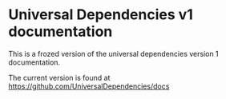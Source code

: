Universal Dependencies v1 documentation
=======================================

This is a frozed version of the universal dependencies version 1 documentation.

The current version is found at https://github.com/UniversalDependencies/docs
